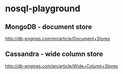 # nosql-playground

## MongoDB - document store
http://db-engines.com/en/article/Document+Stores

## Cassandra - wide column store
http://db-engines.com/en/article/Wide+Column+Stores
